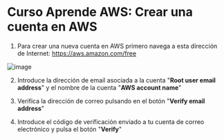 # Curso Aprende AWS: Crear una cuenta en AWS

1. Para crear una nueva cuenta en AWS primero navega a esta dirección de Internet: https://aws.amazon.com/free

![image](https://github.com/user-attachments/assets/f12ea633-4bc0-4bc0-b2da-6dfe44fc0cca)

2. Introduce la dirección de email asociada a la cuenta "**Root user email address**" y el nombre de la cuenta "**AWS account name**" 



3. Verifica la dirección de correo pulsando en el botón "**Verify email address**"



4. Introduce el código de verificación enviado a tu cuenta de correo electrónico y pulsa el botón "**Verify**"




